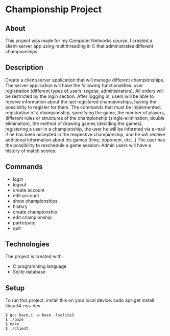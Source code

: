 # Championship Project

## About

This project was made for my Computer Networks course. I created a client-server app using multithreading in C that administrates different championships.

## Description
Create a client/server application that will manage different championships. The server application will have the following functionalities: user registration (different types of users: regular, administrators). All orders will be restricted by the login section. After logging in, users will be able to receive information about the last registered championships, having the possibility to register for them. The commands that must be implemented: registration of a championship, specifying the game, the number of players, different rules or structures of the championship (single-elimination, double elimination), the method of drawing games (deciding the games), registering a user in a championship, the user he will be informed via e-mail if he has been accepted in the respective championship, and he will receive additional information about his games (time, opponent, etc...) The user has the possibility to reschedule a game session. Admin users will have a history of match scores.

## Commands

* login
* logout
* create account
* edit account
* show championships
* history
* create championship
* edit championship
* participate
* quit

## Technologies
The project is created with:
* C programming language
* Sqlite database

## Setup
To run this project, install this on your local device:
 sudo apt-get install libcurl4-nss-dev
 
 ```
$ gcc baze.c -o baze -lsqlite3
$ ./baze
$ make
$ ./client
```
